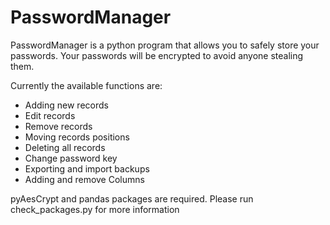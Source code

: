 # PasswordManager

PasswordManager is a python program that allows you to safely store your passwords. Your passwords will be encrypted to avoid anyone stealing them.

Currently the available functions are:
- Adding new records
- Edit records
- Remove records
- Moving records positions
- Deleting all records
- Change password key
- Exporting and import backups
- Adding and remove Columns

pyAesCrypt and pandas packages are required. Please run check_packages.py for more information